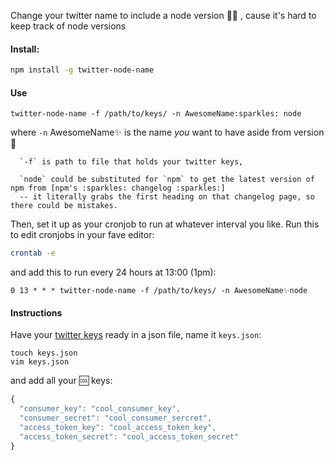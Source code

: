Change your twitter name to include a node version 💄✨ , cause it's hard to keep track of node versions

#### Install:

```bash
npm install -g twitter-node-name
```


#### Use
```
twitter-node-name -f /path/to/keys/ -n AwesomeName:sparkles: node
```

where 
      `-n` AwesomeName:sparkles: is the name *you* want to have aside from version :koala:

      `-f` is path to file that holds your twitter keys,
      
      `node` could be substituted for `npm` to get the latest version of npm from [npm's :sparkles: changelog :sparkles:] 
      -- it literally grabs the first heading on that changelog page, so there could be mistakes. 

Then, set it up as your cronjob to run at whatever interval you like. Run this to edit cronjobs in your fave editor:

```bash
crontab -e
```
and add this to run every 24 hours at 13:00 (1pm):

```
0 13 * * * twitter-node-name -f /path/to/keys/ -n AwesomeName✨node 
```

#### Instructions

Have your [twitter keys](https://dev.twitter.com/oauth/overview) ready in a json file, name it `keys.json`: 

```
touch keys.json
vim keys.json
```

and add all your 🆒  keys:
```javascript
{
  "consumer_key": "cool_consumer_key",
  "consumer_secret": "cool_consumer_sercret",
  "access_token_key": "cool_access_token_key",
  "access_token_secret": "cool_access_token_secret"
}
```
[`npm changelog`]: https://github.com/npm/npm/blob/master/CHANGELOG.md